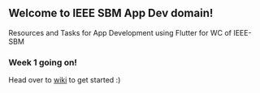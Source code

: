 ## Welcome to IEEE SBM App Dev domain!
Resources and Tasks for App Development using Flutter for WC of IEEE-SBM

### Week 1 going on!

Head over to [wiki](https://github.com/geekyprawins/IEEE-AppDev-WC-2022/wiki) to get started :)
